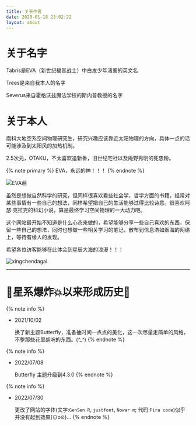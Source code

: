 ```yaml
---
title: 关于作者
date: 2020-01-18 23:02:22
layout: about
---
```


# 关于名字
Tabris是EVA（新世纪福音战士）中白发少年渚薰的英文名

Trees是来自我本人的名字

Severus来自霍格沃兹魔法学校的斯内普教授的名字

# 关于本人
南科大地空系空间物理研究生，研究兴趣应该靠近太阳物理的方向，具体一点的话可能涉及到太阳风的加热机制。

2.5次元，OTAKU，不太喜欢追新番，旧世纪宅社以及庵野秀明的死忠粉。

{% note primary %}
EVA，永远的神！！！
{% endnote %}

![EVA萌](https://hexo-1301133429.cos.ap-chengdu.myqcloud.com/post/20200414104326211.png)

虽然是想做自然科学的研究，但同样很喜欢看些社会学，哲学方面的书籍，经常对某些事情有一些自己的想法，同样希望把自己的生活能够过得比较诗意。很喜欢阿瑟·克拉克的科幻小说，算是最终学习空间物理的一大动力吧。

这个网站最开始不知道是什么心态来做的，希望能够分享一些自己喜欢的东西，保留一些自己的想法，同时也想做一些相关学习的笔记，散布到信息浩如烟海的网络上，等待有缘人的发现。

希望各位访客能够在此体会到星辰大海的浪漫！！！

![xingchendagai](https://trees-1301133429.cos.ap-nanjing.myqcloud.com/%E6%98%9F%E8%BE%B0%E5%A4%A7%E6%B5%B7.jpeg)

---
# 🎇星系爆炸💥以来形成历史🎇

{% note info %}
- 2021/10/02
  
	换了新主题Butterfly，准备抽时间一点点的美化，这一次尽量走简单的风格，不整那些花里胡哨的东西。(*^_^*)
{% endnote %}

{% note info %}
- 2022/07/08

	Butterfly 主题升级到4.3.0
{% endnote %}

{% note info %}
- 2022/07/30

	更改了网站的字体(文字:`GenSen R`, `justfont`, `Nowar m`; 代码:`Fira code`)<span class='mohu'>似乎并没有起到效果(⊙o⊙)…</span>
{% endnote %}